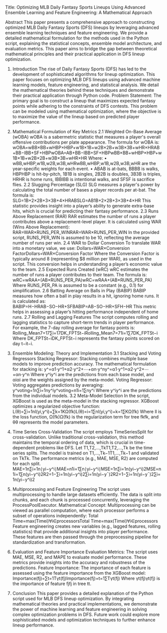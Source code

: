 Title:
Optimizing MLB Daily Fantasy Sports Lineups Using Advanced Ensemble Learning and Feature Engineering: A Mathematical Approach
 
Abstract 
This paper presents a comprehensive approach to constructing optimized MLB Daily Fantasy Sports (DFS) lineups by leveraging advanced ensemble learning techniques and feature engineering. We provide a detailed mathematical formulation for the methods used in the Python script, explaining the statistical concepts, ensemble model architecture, and evaluation metrics. This paper aims to bridge the gap between theoretical mathematical principles and their practical application in DFS lineup optimization.
 
1. Introduction
The rise of Daily Fantasy Sports (DFS) has led to the development of sophisticated algorithms for lineup optimization. This paper focuses on optimizing MLB DFS lineups using advanced machine learning models, feature engineering, and statistical analysis. We detail the mathematical theories behind these techniques and demonstrate their practical application through Python code.
Problem Statement: The primary goal is to construct a lineup that maximizes expected fantasy points while adhering to the constraints of DFS contests. This problem can be modeled using mathematical optimization, where the objective is to maximize the value of the lineup based on predicted player performance.
 
2. Mathematical Formulation of Key Metrics
2.1 Weighted On-Base Average (wOBA)
wOBA is a sabermetric statistic that measures a player's overall offensive contributions per plate appearance. The formula for wOBA is:
wOBA=wBB×BB+wHBP×HBP+w1B×1B+w2B×2B+w3B×3B+wHR×HRAB+BB−IBB+SF+HBPwOBA=AB+BB−IBB+SF+HBPwBB×BB+wHBP×HBP+w1B×1B+w2B×2B+w3B×3B+wHR×HR
Where:
•	wBB,wHBP,w1B,w2B,w3B,wHRwBB,wHBP,w1B,w2B,w3B,wHR are the year-specific weights for each event.
•	ABAB is at-bats, BBBB is walks, HBPHBP is hit-by-pitch, 1B1B is singles, 2B2B is doubles, 3B3B is triples, HRHR is home runs, IBBIBB is intentional walks, and SFSF is sacrifice flies.
2.2 Slugging Percentage (SLG)
SLG measures a player's power by calculating the total number of bases a player records per at-bat. The formula is:
SLG=1B+2×2B+3×3B+4×HRABSLG=AB1B+2×2B+3×3B+4×HR
This statistic provides insight into a player’s ability to generate extra-base hits, which is crucial for predicting their fantasy performance.
2.3 Runs Above Replacement (RAR)
RAR estimates the number of runs a player contributes above a replacement-level player. It is calculated using WAR (Wins Above Replacement):
RAR=WAR×RUNS_PER_WINRAR=WAR×RUNS_PER_WIN
In the provided script, RUNS_PER_WIN is assumed to be 10, reflecting the average number of runs per win.
2.4 WAR to Dollar Conversion
To translate WAR into a monetary value, we use:
Dollars=WAR×Conversion FactorDollars=WAR×Conversion Factor
Where the Conversion Factor is typically around 8 (representing $8 million per WAR), as used in the script. This conversion helps in understanding a player’s economic value to the team.
2.5 Expected Runs Created (wRC)
wRC estimates the number of runs a player contributes to their team. The formula is:
wRC=wRAA+(AB×RUNS_PER_PA)wRC=wRAA+(AB×RUNS_PER_PA)
Where RUNS_PER_PA is assumed to be a constant (e.g., 0.1) for simplification.
2.6 Batting Average on Balls in Play (BABIP)
BABIP measures how often a ball in play results in a hit, ignoring home runs. It is calculated as:
BABIP=H−HRAB−SO−HR+SFBABIP=AB−SO−HR+SFH−HR
This metric helps in assessing a player’s hitting performance independent of home runs.
2.7 Rolling and Lagging Features
The script computes rolling and lagging statistics to capture short-term trends in player performance. For example, the 7-day rolling average for fantasy points is:
Rolling_Mean7=17∑i=17DK_FPTSt−iRolling_Mean7=71i=1∑7DK_FPTSt−i
Where DK_FPTSt−iDK_FPTSt−i represents the fantasy points scored on day t−it−i.
 
3. Ensemble Modeling: Theory and Implementation
3.1 Stacking and Voting Regressors
Stacking Regressor: Stacking combines multiple base models to improve prediction accuracy. The mathematical formulation for stacking is:
y^=α1⋅y^1+α2⋅y^2+⋯+αn⋅y^ny^=α1⋅y^1+α2⋅y^2+⋯+αn⋅y^n
Where y^iy^i are the predictions from each base model, and αiαi are the weights assigned by the meta-model.
Voting Regressor: Voting aggregates predictions by averaging:
y^voting=1n∑i=1ny^iy^voting=n1i=1∑ny^i
Where y^iy^i are the predictions from the individual models.
3.2 Meta-Model Selection
In the script, XGBoost is used as the meta-model in the stacking regressor. XGBoost optimizes a regularized objective function:
L(θ)=∑i=1nl(yi,y^i)+∑k=1KΩ(fk)L(θ)=i=1∑nl(yi,y^i)+k=1∑KΩ(fk)
Where ll is the loss function, Ω(fk)Ω(fk) is the regularization term for tree fkfk, and θθ represents the model parameters.
 
4. Time Series Cross-Validation
The script employs TimeSeriesSplit for cross-validation. Unlike traditional cross-validation, this method maintains the temporal ordering of data, which is crucial in time-dependent problems like DFS.
Let T1,T2,…,TkT1,T2,…,Tk be the time series splits. The model is trained on T1,…,Tk−1T1,…,Tk−1 and validated on TkTk. The performance metrics (e.g., MAE, MSE, R2) are computed for each split.
MAE=1n∑i=1n∣yi−y^i∣MAE=n1i=1∑n∣yi−y^i∣MSE=1n∑i=1n(yi−y^i)2MSE=n1i=1∑n(yi−y^i)2R2=1−∑i=1n(yi−y^i)2∑i=1n(yi−yˉ)2R2=1−∑i=1n(yi−yˉ)2∑i=1n(yi−y^i)2
 
5. Multiprocessing and Feature Engineering
The script uses multiprocessing to handle large datasets efficiently. The data is split into chunks, and each chunk is processed concurrently, leveraging the ProcessPoolExecutor.
Mathematical Concept: Multiprocessing can be viewed as parallel computation, where each processor performs a subset of operations independently:
Total Time=max⁡(Timei)∀i∈processorsTotal Time=max(Timei)∀i∈processors
Feature engineering creates new variables (e.g., lagged features, rolling statistics) that provide additional insights into player performance. These features are then passed through the preprocessing pipeline for standardization and transformation.
 
6. Evaluation and Feature Importance
Evaluation Metrics: The script uses MAE, MSE, R2, and MAPE to evaluate model performance. These metrics provide insights into the accuracy and robustness of the predictions.
Feature Importance: The importance of each feature is assessed using the feature importance from the XGBoost model:
Importance(fj)=∑t=1Tγt(fj)Importance(fj)=t=1∑Tγt(fj)
Where γt(fj)γt(fj) is the importance of feature fjfj in tree tt.
 
7. Conclusion
This paper provides a detailed explanation of the Python script used for MLB DFS lineup optimization. By integrating mathematical theories and practical implementations, we demonstrate the power of machine learning and feature engineering in solving complex optimization problems in DFS. Future work could explore more sophisticated models and optimization techniques to further enhance lineup performance.
 


